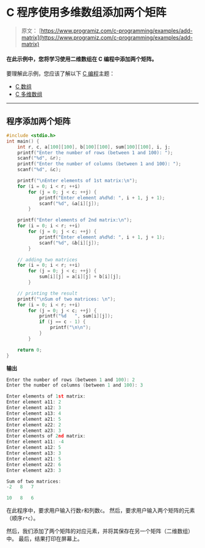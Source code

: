 # C 程序使用多维数组添加两个矩阵

> 原文： [https://www.programiz.com/c-programming/examples/add-matrix](https://www.programiz.com/c-programming/examples/add-matrix)

#### 在此示例中，您将学习使用二维数组在 C 编程中添加两个矩阵。

要理解此示例，您应该了解以下 [C 编程](/c-programming "C tutorial")主题：

*   [C 数组](/c-programming/c-arrays)
*   [C 多维数组](/c-programming/c-multi-dimensional-arrays)

* * *

## 程序添加两个矩阵

```c
#include <stdio.h>
int main() {
    int r, c, a[100][100], b[100][100], sum[100][100], i, j;
    printf("Enter the number of rows (between 1 and 100): ");
    scanf("%d", &r);
    printf("Enter the number of columns (between 1 and 100): ");
    scanf("%d", &c);

    printf("\nEnter elements of 1st matrix:\n");
    for (i = 0; i < r; ++i)
        for (j = 0; j < c; ++j) {
            printf("Enter element a%d%d: ", i + 1, j + 1);
            scanf("%d", &a[i][j]);
        }

    printf("Enter elements of 2nd matrix:\n");
    for (i = 0; i < r; ++i)
        for (j = 0; j < c; ++j) {
            printf("Enter element a%d%d: ", i + 1, j + 1);
            scanf("%d", &b[i][j]);
        }

    // adding two matrices
    for (i = 0; i < r; ++i)
        for (j = 0; j < c; ++j) {
            sum[i][j] = a[i][j] + b[i][j];
        }

    // printing the result
    printf("\nSum of two matrices: \n");
    for (i = 0; i < r; ++i)
        for (j = 0; j < c; ++j) {
            printf("%d   ", sum[i][j]);
            if (j == c - 1) {
                printf("\n\n");
            }
        }

    return 0;
} 
```

**输出**

```c
Enter the number of rows (between 1 and 100): 2
Enter the number of columns (between 1 and 100): 3

Enter elements of 1st matrix:
Enter element a11: 2
Enter element a12: 3
Enter element a13: 4
Enter element a21: 5
Enter element a22: 2
Enter element a23: 3
Enter elements of 2nd matrix:
Enter element a11: -4
Enter element a12: 5
Enter element a13: 3
Enter element a21: 5
Enter element a22: 6
Enter element a23: 3

Sum of two matrices: 
-2   8   7   

10   8   6 
```

在此程序中，要求用户输入行数`r`和列数`c`。 然后，要求用户输入两个矩阵的元素（顺序`r*c`）。

然后，我们添加了两个矩阵的对应元素，并将其保存在另一个矩阵（二维数组）中。 最后，结果打印在屏幕上。